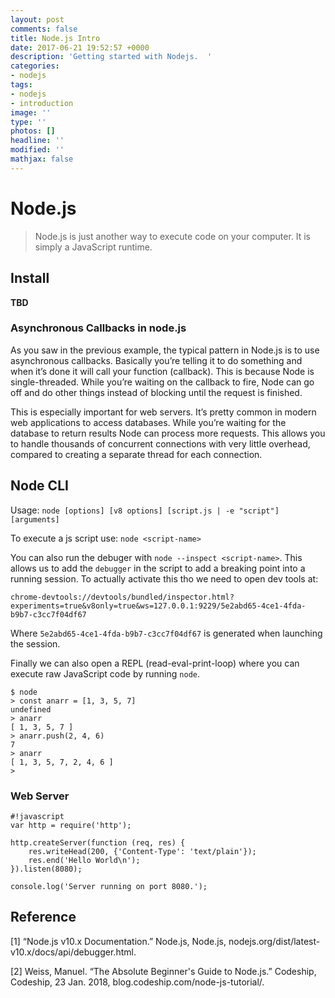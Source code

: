 ```yaml
---
layout: post
comments: false
title: Node.js Intro
date: 2017-06-21 19:52:57 +0000
description: 'Getting started with Nodejs.  '
categories:
- nodejs
tags:
- nodejs
- introduction
image: ''
type: ''
photos: []
headline: ''
modified: ''
mathjax: false
---
```

# Node.js

> Node.js is just another way to execute code on your computer. It is simply a JavaScript runtime.


## Install 

**TBD**



### Asynchronous Callbacks in node.js

As you saw in the previous example, the typical pattern in Node.js is to use asynchronous callbacks. Basically you’re telling it to do something and when it’s done it will call your function (callback). This is because Node is single-threaded. While you’re waiting on the callback to fire, Node can go off and do other things instead of blocking until the request is finished.

This is especially important for web servers. It’s pretty common in modern web applications to access databases. While you’re waiting for the database to return results Node can process more requests. This allows you to handle thousands of concurrent connections with very little overhead, compared to creating a separate thread for each connection.

## Node CLI

Usage: `node [options] [v8 options] [script.js | -e "script"] [arguments]`

To execute a js script use: `node <script-name>`

You can also run the debuger with `node --inspect <script-name>`. This allows us to add the `debugger` in the script to add a breaking point into a running session. To actually activate this tho we need to open dev tools at:

```
chrome-devtools://devtools/bundled/inspector.html?experiments=true&v8only=true&ws=127.0.0.1:9229/5e2abd65-4ce1-4fda-b9b7-c3cc7f04df67
```

Where `5e2abd65-4ce1-4fda-b9b7-c3cc7f04df67` is generated when launching the session. 

Finally we can also open a  REPL (read-eval-print-loop) where you can execute raw JavaScript code by running `node`.

```node
$ node
> const anarr = [1, 3, 5, 7]
undefined
> anarr
[ 1, 3, 5, 7 ]
> anarr.push(2, 4, 6)
7
> anarr
[ 1, 3, 5, 7, 2, 4, 6 ]
> 
``` 

### Web Server

```node
#!javascript
var http = require('http');
    
http.createServer(function (req, res) {
	res.writeHead(200, {'Content-Type': 'text/plain'});
    res.end('Hello World\n');
}).listen(8080);
    
console.log('Server running on port 8080.');
```

## Reference

\[1\] “Node.js v10.x Documentation.” Node.js, Node.js, nodejs.org/dist/latest-v10.x/docs/api/debugger.html.

\[2\] Weiss, Manuel. “The Absolute Beginner's Guide to Node.js.” Codeship, Codeship, 23 Jan. 2018, blog.codeship.com/node-js-tutorial/.